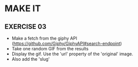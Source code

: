 # MAKE IT
## EXERCISE 03

* Make a fetch from the giphy API (https://github.com/Giphy/GiphyAPI#search-endpoint)
* Take one random GIF from the results
* Display the gif. Use the 'url' property of the 'original' image.
* Also add the 'slug'